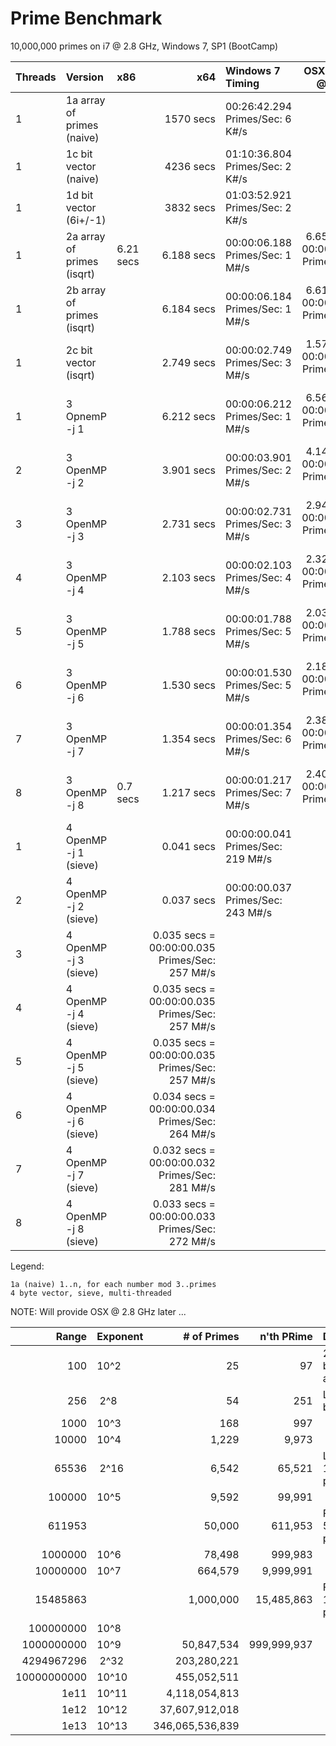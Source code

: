 # Prime Benchmark

10,000,000 primes on i7 @ 2.8 GHz, Windows 7, SP1 (BootCamp)

|Threads|Version                      | x86       | x64        | Windows 7 Timing                  | OSX 10.10 i7 @ 2.6 GHz |
|:------|:----------------------------|:----------|-----------:|:----------------------------------|-----------------------:|
|1      |1a array of primes (naive)   |           |  1570 secs | 00:26:42.294  Primes/Sec: 6 K#/s  | |
|1      |1c bit vector      (naive)   |           |  4236 secs | 01:10:36.804  Primes/Sec: 2 K#/s  | |
|1      |1d bit vector      (6i+/-1)  |           |  3832 secs | 01:03:52.921  Primes/Sec: 2 K#/s  | |
|1      |2a array of primes (isqrt)   | 6.21 secs | 6.188 secs | 00:00:06.188  Primes/Sec: 1 M#/s  | 6.652 secs = 00:00:06.652  Primes/Sec: 1 M#/s |
|1      |2b array of primes (isqrt)   |           | 6.184 secs | 00:00:06.184  Primes/Sec: 1 M#/s  | 6.612 secs = 00:00:06.612  Primes/Sec: 1 M#/s |
|1      |2c bit vector      (isqrt)   |           | 2.749 secs | 00:00:02.749  Primes/Sec: 3 M#/s  | 1.574 secs = 00:00:01.574  Primes/Sec: 5 M#/s |
|1      |3 OpnemP -j 1                |           | 6.212 secs | 00:00:06.212  Primes/Sec: 1 M#/s  | 6.568 secs = 00:00:06.567  Primes/Sec: 1 M#/s |
|2      |3 OpenMP -j 2                |           | 3.901 secs | 00:00:03.901  Primes/Sec: 2 M#/s  | 4.141 secs = 00:00:04.141  Primes/Sec: 2 M#/s |
|3      |3 OpenMP -j 3                |           | 2.731 secs | 00:00:02.731  Primes/Sec: 3 M#/s  | 2.948 secs = 00:00:02.948  Primes/Sec: 3 M#/s |
|4      |3 OpenMP -j 4                |           | 2.103 secs | 00:00:02.103  Primes/Sec: 4 M#/s  | 2.326 secs = 00:00:02.326  Primes/Sec: 3 M#/s |
|5      |3 OpenMP -j 5                |           | 1.788 secs | 00:00:01.788  Primes/Sec: 5 M#/s  | 2.036 secs = 00:00:02.035  Primes/Sec: 4 M#/s |
|6      |3 OpenMP -j 6                |           | 1.530 secs | 00:00:01.530  Primes/Sec: 5 M#/s  | 2.187 secs = 00:00:02.186  Primes/Sec: 4 M#/s |
|7      |3 OpenMP -j 7                |           | 1.354 secs | 00:00:01.354  Primes/Sec: 6 M#/s  | 2.384 secs = 00:00:02.383  Primes/Sec: 3 M#/s |
|8      |3 OpenMP -j 8                | 0.7  secs | 1.217 secs | 00:00:01.217  Primes/Sec: 7 M#/s  | 2.404 secs = 00:00:02.404  Primes/Sec: 3 M#/s |
|1      |4 OpenMP -j 1      (sieve)   |           | 0.041 secs | 00:00:00.041  Primes/Sec: 219 M#/s| |
|2      |4 OpenMP -j 2      (sieve)   |           | 0.037 secs | 00:00:00.037  Primes/Sec: 243 M#/s| |
|3      |4 OpenMP -j 3      (sieve)   |           | 0.035 secs = 00:00:00.035  Primes/Sec: 257 M#/s| |
|4      |4 OpenMP -j 4      (sieve)   |           | 0.035 secs = 00:00:00.035  Primes/Sec: 257 M#/s| |
|5      |4 OpenMP -j 5      (sieve)   |           | 0.035 secs = 00:00:00.035  Primes/Sec: 257 M#/s| |
|6      |4 OpenMP -j 6      (sieve)   |           | 0.034 secs = 00:00:00.034  Primes/Sec: 264 M#/s| |
|7      |4 OpenMP -j 7      (sieve)   |           | 0.032 secs = 00:00:00.032  Primes/Sec: 281 M#/s| |
|8      |4 OpenMP -j 8      (sieve)   |           | 0.033 secs = 00:00:00.033  Primes/Sec: 272 M#/s| |

Legend:

    1a (naive) 1..n, for each number mod 3..primes
    4 byte vector, sieve, multi-threaded

NOTE: Will provide OSX @ 2.8 GHz later ...


| Range   |Exponent| # of Primes    | n'th PRime | Description                 | 1a H:Min:Sec | 1d (H:M:S) | 2a (H:M:S) | 4 (H:M:S) |
|----------:|:---- |---------------:|-----------:|:----------------------------|:----|:---|:---|:---|
|        100| 10^2 |             25 |          97| 25 primes between 1 and 100 | ||||
|        256|&nbsp;2^8 |             54 |         251| Largest 8-bit prime         | ||||
|       1000| 10^3 |            168 |         997|                             | ||||
|      10000| 10^4 |          1,229 |       9,973|                             | ||||
|      65536|&nbsp;2^16|          6,542 |      65,521| Largest 16-bit prime        | ||||
|     100000| 10^5 |          9,592 |      99,991|                             | ||||
|     611953|      |         50,000 |     611,953| First 50,5000 primes        | 00:00:09.071 | 00:00:19.983 | 00:00:00.122 | 00:00:00.002 |
|    1000000| 10^6 |         78,498 |     999,983|                             | 00:00:22.389 | 00:00:49.865 | 00:00:00.243 | 00:00:00.004 |
|   10000000| 10^7 |        664,579 |   9,999,991|                             | 00:26:42.294 |              | 00:00:06.254 | 00:00:00.036 | 
|   15485863|      |      1,000,000 |  15,485,863| First 1,000,000 primes      | 01:00:20.988 |              | 00:00:11.646 | 00:00:00.059 |
|  100000000| 10^8 |                |            |                             | ||||
| 1000000000| 10^9 |     50,847,534 | 999,999,937|                             | ||||
| 4294967296|&nbsp;2^32|    203,280,221 |            |                             | ||||
|10000000000| 10^10|    455,052,511 |            |                             | ||||
|       1e11| 10^11|  4,118,054,813 |            |                             | ||||
|       1e12| 10^12| 37,607,912,018 |            |                             | ||||
|       1e13| 10^13|346,065,536,839 |            |                             | ||||
